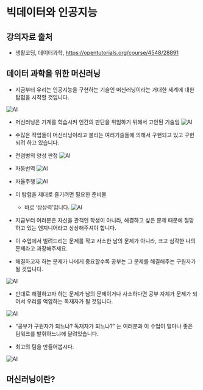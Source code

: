 # 빅데이터와 인공지능

## 강의자료 출처
- 생활코딩, 데이터과학, https://opentutorials.org/course/4548/28891


## 데이터 과학을 위한 머신러닝

- 지금부터 우리는
인공지능을 구현하는 기술인
머신러닝이라는 거대한 세계에 대한 탐험을
시작할 것입니다.

![AI](https://s3-ap-northeast-2.amazonaws.com/opentutorials-user-file/module/4916/12142.gif)


- 머신러닝은 기계를 학습시켜 인간의 판단을 위임하기 위해서 고안된 기술임
![AI](https://s3-ap-northeast-2.amazonaws.com/opentutorials-user-file/module/4916/12139.jpeg)

- 수많은 작업들이 머신러닝이라고 불리는 여러기술들에 의해서 구현되고 있고 구현되려 하고 있습니다.

- 전염병의 양성 판정
![AI](https://s3-ap-northeast-2.amazonaws.com/opentutorials-user-file/module/4916/12006.png)

- 자동번역
![AI](https://s3-ap-northeast-2.amazonaws.com/opentutorials-user-file/module/4916/11986.png)

- 자율주행
![AI](https://s3-ap-northeast-2.amazonaws.com/opentutorials-user-file/module/4916/11998.png)


- 이 탐험을 제대로 즐기려면 필요한 준비물
  - 바로 ‘상상력’입니다.
![AI](https://s3-ap-northeast-2.amazonaws.com/opentutorials-user-file/module/4916/12000.png)


- 지금부터 여러분은 자신을 관객인 학생이 아니라, 해결하고 싶은 문제 때문에 절망하고 있는
엔지니어라고 상상해주셔야 합니다.


- 이 수업에서 빌려드리는 문제를 작고 사소한 남의 문제가 아니라, 크고 심각한 나의 문제라고
과장해주세요.


- 해결하고자 하는 문제가 나에게 중요할수록 공부는 그 문제를 해결해주는 구원자가 될 것입니다.


![AI](https://s3-ap-northeast-2.amazonaws.com/opentutorials-user-file/module/4916/12134.jpeg)




- 반대로 해결하고자 하는 문제가 남의 문제이거나 사소하다면 공부 자체가 문제가 되어서
우리를 억압하는 독재자가 될 것입니다.


![AI](https://s3-ap-northeast-2.amazonaws.com/opentutorials-user-file/module/4916/12135.jpeg)


- “공부가 구원자가 되느냐? 독재자가 되느냐?” 는 여러분과 이 수업이
얼마나 좋은 팀워크를 발휘하느냐에 달려있습니다.

- 최고의 팀을 만들어봅시다.

![AI](https://s3-ap-northeast-2.amazonaws.com/opentutorials-user-file/module/4916/12138.jpeg)


## 머신러닝이란?
